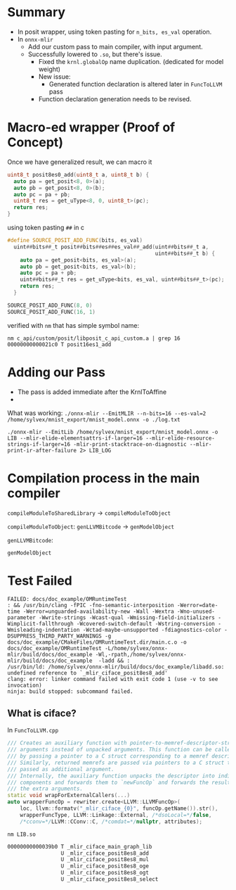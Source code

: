 # Summary

- In posit wrapper, using token pasting for `n_bits, es_val` operation.
- In `onnx-mlir`
	- Add our custom pass to main compiler, with input argument.
	- Successfully lowered to `.so`, but there's issue.
		- Fixed the `krnl.globalOp` name duplication. (dedicated for model weight)
		- New issue:
			- Generated function declaration is altered later in `FuncToLLVM` pass
		- Function declaration generation needs to be revised.
# Macro-ed wrapper (Proof of Concept)

Once we have generalized result, we can macro it

```cpp
uint8_t posit8es0_add(uint8_t a, uint8_t b) {
  auto pa = get_posit<8, 0>(a);
  auto pb = get_posit<8, 0>(b);
  auto pc = pa + pb;
  uint8_t res = get_uType<8, 0, uint8_t>(pc);
  return res;
}
```

using token pasting `##` in c

```cpp
#define SOURCE_POSIT_ADD_FUNC(bits, es_val)                                    \
  uint##bits##_t posit##bits##es##es_val##_add(uint##bits##_t a,               \
                                               uint##bits##_t b) {             \
    auto pa = get_posit<bits, es_val>(a);                                      \
    auto pb = get_posit<bits, es_val>(b);                                      \
    auto pc = pa + pb;                                                         \
    uint##bits##_t res = get_uType<bits, es_val, uint##bits##_t>(pc);          \
    return res;                                                                \
  }

SOURCE_POSIT_ADD_FUNC(8, 0)
SOURCE_POSIT_ADD_FUNC(16, 1)
```

verified with `nm` that has simple symbol name:

```
nm c_api/custom/posit/libposit_c_api_custom.a | grep 16
00000000000021c0 T posit16es1_add
```

# Adding our Pass

- The pass is added immediate after the KrnlToAffine
- 

What was working:
`./onnx-mlir --EmitMLIR --n-bits=16 --es-val=2 /home/sylvex/mnist_export/mnist_model.onnx -o ./log.txt`

`./onnx-mlir --EmitLib /home/sylvex/mnist_export/mnist_model.onnx -o LIB --mlir-elide-elementsattrs-if-larger=16 --mlir-elide-resource-strings-if-larger=16 -mlir-print-stacktrace-on-diagnostic --mlir-print-ir-after-failure 2> LIB_LOG`


# Compilation process in the main compiler

`compileModuleToSharedLibrary`
-> `compileModuleToObject`

`compileModuleToObject`: 
`genLLVMBitcode` -> `genModelObject`

`genLLVMBitcode`:

`genModelObject`

# Test Failed

```
FAILED: docs/doc_example/OMRuntimeTest
: && /usr/bin/clang -fPIC -fno-semantic-interposition -Werror=date-time -Werror=unguarded-availability-new -Wall -Wextra -Wno-unused-parameter -Wwrite-strings -Wcast-qual -Wmissing-field-initializers -Wimplicit-fallthrough -Wcovered-switch-default -Wstring-conversion -Wmisleading-indentation -Wctad-maybe-unsupported -fdiagnostics-color -DSUPPRESS_THIRD_PARTY_WARNINGS -g  docs/doc_example/CMakeFiles/OMRuntimeTest.dir/main.c.o -o docs/doc_example/OMRuntimeTest -L/home/sylvex/onnx-mlir/build/docs/doc_example -Wl,-rpath,/home/sylvex/onnx-mlir/build/docs/doc_example  -ladd && :
/usr/bin/ld: /home/sylvex/onnx-mlir/build/docs/doc_example/libadd.so: undefined reference to `_mlir_ciface_posit8es8_add'
clang: error: linker command failed with exit code 1 (use -v to see invocation)
ninja: build stopped: subcommand failed.
```

## What is ciface?

In `FuncToLLVM.cpp`
```cpp
/// Creates an auxiliary function with pointer-to-memref-descriptor-struct
/// arguments instead of unpacked arguments. This function can be called from C
/// by passing a pointer to a C struct corresponding to a memref descriptor.
/// Similarly, returned memrefs are passed via pointers to a C struct that is
/// passed as additional argument.
/// Internally, the auxiliary function unpacks the descriptor into individual
/// components and forwards them to `newFuncOp` and forwards the results to
/// the extra arguments.
static void wrapForExternalCallers(...)
auto wrapperFuncOp = rewriter.create<LLVM::LLVMFuncOp>(
	loc, llvm::formatv("_mlir_ciface_{0}", funcOp.getName()).str(),
	wrapperFuncType, LLVM::Linkage::External, /*dsoLocal=*/false,
	/*cconv=*/LLVM::CConv::C, /*comdat=*/nullptr, attributes);
```

`nm LIB.so`
```bash
00000000000039b0 T _mlir_ciface_main_graph_lib
                 U _mlir_ciface_posit8es8_add
                 U _mlir_ciface_posit8es8_mul
                 U _mlir_ciface_posit8es8_oge
                 U _mlir_ciface_posit8es8_ogt
                 U _mlir_ciface_posit8es8_select
```